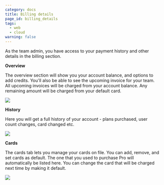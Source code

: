 ```yaml
---
category: docs
title: Billing details
page_id: billing_details
tags:
  - web
  - cloud
warning: false
---
```

As the team admin, you have access to your payment history and other details in the billing section.

**Overview**

The overview section will show you your account balance, and options to add credits. You'll also be able to see the upcoming invoice for your team. All upcoming invoices will be charged from your account balance. Any remaining amount will be charged from your default card.

[![](https://www.getpostman.com/img/v1/docs/billing_details/billing_details_1.png)
][0]

**History**

Here you will get a full history of your account - plans purchased, user count changes, card changed etc.

[![](https://www.getpostman.com/img/v1/docs/billing_details/billing_details_2.png)
][1]

**Cards**

The cards tab lets you manage your cards on file. You can add, remove, and set cards as default. The one that you used to purchase Pro will automatically be listed here. You can change the card that will be charged next time by making it default.

[![](https://www.getpostman.com/img/v1/docs/billing_details/billing_details_3.png)
][2]


[0]: https://www.getpostman.com/img/v1/docs/billing_details/billing_details_1.png
[1]: https://www.getpostman.com/img/v1/docs/billing_details/billing_details_2.png
[2]: https://www.getpostman.com/img/v1/docs/billing_details/billing_details_3.png
